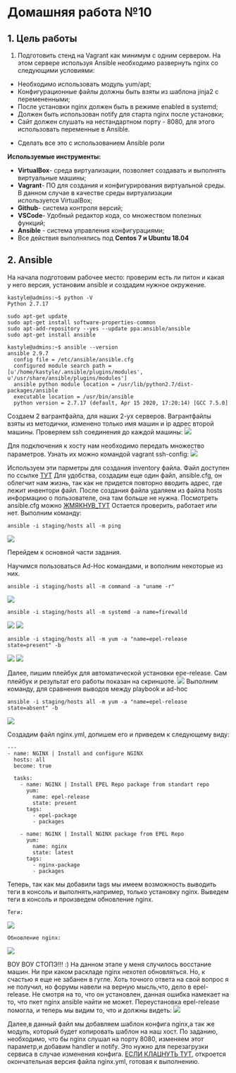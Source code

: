 # **Домашняя работа №10**

## **1. Цель работы**

1. Подготовить стенд на Vagrant как минимум с одним сервером. На этом сервере используя Ansible необходимо развернуть nginx со следующими условиями:
- Необходимо использовать модуль yum/apt;
- Конфигурационные файлы должны быть взяты из шаблона jinja2 с перемененными;
- После установки nginx должен быть в режиме enabled в systemd;
- Должен быть использован notify для старта nginx после установки;
- Cайт должен слушать на нестандартном порту - 8080, для этого использовать переменные в Ansible.
* Сделать все это с использованием Ansible роли

**Используемые инструменты:**

- **VirtualBox**- среда виртуализации, позволяет создавать и выполнять виртуальные машины;
- **Vagrant**- ПО для создания и конфигурирования виртуальной среды. В данном случае в качестве среды виртуализации используется VirtualBox;
- **Github**- система контроля версий;
- **VSCode**- Удобный редактор кода, со множеством полезных функций;
- **Ansible** - система управления конфигурациями;
- Все действия выполнялись под **Centos 7 и Ubuntu 18.04**

## **2. Ansible**

На начала подготовим рабочее место: проверим есть ли питон и какая у него версия, установим ansible и создадим нужное окружение.
```
kastyle@admins:~$ python -V
Python 2.7.17

sudo apt-get update
sudo apt-get install software-properties-common
sudo apt-add-repository --yes --update ppa:ansible/ansible
sudo apt-get install ansible

kastyle@admins:~$ ansible --version
ansible 2.9.7
  config file = /etc/ansible/ansible.cfg
  configured module search path = [u'/home/kastyle/.ansible/plugins/modules', u'/usr/share/ansible/plugins/modules']
  ansible python module location = /usr/lib/python2.7/dist-packages/ansible
  executable location = /usr/bin/ansible
  python version = 2.7.17 (default, Apr 15 2020, 17:20:14) [GCC 7.5.0]
  ```
  Создаем 2 вагрантфайла, для наших 2-ух серверов. Вагрантфайлы взяты из методички, изменено только имя машин и ip адрес второй машины. Проверяем ssh соединения до каждой машины:
![ ](https://github.com/kastyle/otus/raw/master/HW10/screenshots/s2020-04-26%2012-05-35.png)

Для подключения к хосту нам необходимо передать множество параметров. Узнать их можно командой vagrant ssh-config:
![](https://github.com/kastyle/otus/raw/master/HW10/screenshots/s2.png)

Используем эти парметры для создания inventory файла. Файл доступен по ссылке [ТУТ](https://github.com/kastyle/otus/blob/master/HW10/host1/staging/hosts)
Для удобства, создадим еще один файл, ansible.cfg, он облегчит нам жизнь, так как не придется повторно вводить адрес, где лежит инвентори файл. После создания файла удаляем из файла hosts информацию о пользователе, она там больше не нужна. Посмотреть ansible.cfg можно [ЖМЯКНУВ_ТУТ](https://github.com/kastyle/otus/blob/master/HW10/host1/ansible.cfg)
Остается проверить, работает или нет. Выполним команду: 
```
ansible -i staging/hosts all -m ping
```

![](https://github.com/kastyle/otus/raw/master/HW10/screenshots/s3.png)

Перейдем к основной части задания.

Научимся пользоваться Ad-Hoc командами, и вополним некоторые из них.
```
ansible -i staging/hosts all -m command -a "uname -r"
```
![](https://github.com/kastyle/otus/raw/master/HW10/screenshots/s4.png)
```
ansible -i staging/hosts all -m systemd -a name=firewalld
```
![](https://github.com/kastyle/otus/raw/master/HW10/screenshots/s5.png)
![](https://github.com/kastyle/otus/raw/master/HW10/screenshots/s6.png)
```
ansible -i staging/hosts all -m yum -a "name=epel-release state=present" -b
```
![](https://github.com/kastyle/otus/raw/master/HW10/screenshots/s7.png)
![](https://github.com/kastyle/otus/raw/master/HW10/screenshots/s8.png)

Далее, пишим плейбук для автоматической установки epe-release. Сам плейбук и результат его работы показан на скриншоте.
![](https://github.com/kastyle/otus/raw/master/HW10/screenshots/s9.png)
Выполним команду, для сравнения выводов между playbook и ad-hoc
```
ansible -i staging/hosts all -m yum -a "name=epel-release state=absent" -b
```
![](https://github.com/kastyle/otus/raw/master/HW10/screenshots/s10.png)

Создадим файл nginx.yml, допишем его и приведем к следующему виду:
```
---
- name: NGINX | Install and configure NGINX
  hosts: all
  become: true
  
  tasks:
    - name: NGINX | Install EPEL Repo package from standart repo
      yum:
        name: epel-release
        state: present
      tags:
        - epel-package
        - packages

    - name: NGINX | Install NGINX package from EPEL Repo
      yum:
        name: nginx
        state: latest
      tags:
        - nginx-package
        - packages
```
Теперь, так как мы добавили tags мы имеем возможность выводить теги в консоль и выполнять,например, только установку nginx. Выведем теги в консоль и произведем обновление nginx.
```
Теги:
```
![](https://github.com/kastyle/otus/raw/master/HW10/screenshots/s12.png)
```
Обновление nginx:
```
![](https://github.com/kastyle/otus/raw/master/HW10/screenshots/s13.png)

ВОУ ВОУ СТОПЭ!!! :) На данном этапе у меня случилось восстание машин. Ни при каком раскладе nginx нехотел обновляться. Но, к счастью я еще не забанен в гугле. Хоть точного ответа на свой вопрос я не получил, но форумы навели на верную мысль,что, дело в epel-release. Не смотря на то, что он установлен, данная ошибка намекает на то, что пкет nginx ansible найти не может. Переустановка epel-release помогла, и теперь мы видим то, что и должны видеть:
![](https://github.com/kastyle/otus/raw/master/HW10/screenshots/s14.png)

Далее,в данный файл мы добавляем шаблон конфига nginx,а так же модуль, который будет копировать шаблон на наш хост. По заданию, необходимо, что бы nginx слушал на порту 8080, изменяем этот параметр,и добавим handler и notify. Это нужно для перезагрузки сервиса в случае изменения конфига. [ЕСЛИ КЛАЦНУТЬ ТУТ](https://github.com/kastyle/otus/blob/master/HW10/host1/nginx.yml), откроется окончательная версия файла nginx.yml, готовая к выполнению.
